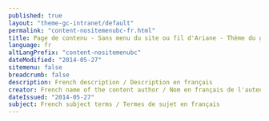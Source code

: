 ```yaml
---
published: true
layout: "theme-gc-intranet/default"
permalink: "content-nositemenubc-fr.html"
title: Page de contenu - Sans menu du site ou fil d'Ariane - Thème du gouvernement du Canada pour les sites intranet
language: fr
altLangPrefix: "content-nositemenubc"
dateModified: "2014-05-27"
sitemenu: false
breadcrumb: false
description: French description / Description en français
creator: French name of the content author / Nom en français de l'auteur du contenu
dateIssued: "2014-05-27"
subject: French subject terms / Termes de sujet en français
---
```


